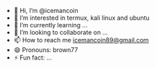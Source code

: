 - 👋 Hi, I’m @icemancoin
- 👀 I’m interested in termux, kali linux and ubuntu
- 🌱 I’m currently learning ...
- 💞️ I’m looking to collaborate on ...
- 📫 How to reach me icemancoin89@gmail.com
- 😄 Pronouns: brown77
- ⚡ Fun fact: ...

<!---
icemancoin/icemancoin is a ✨ special ✨ repository because its `README.md` (this file) appears on your GitHub profile.
You can click the Preview link to take a look at your changes.
--->
